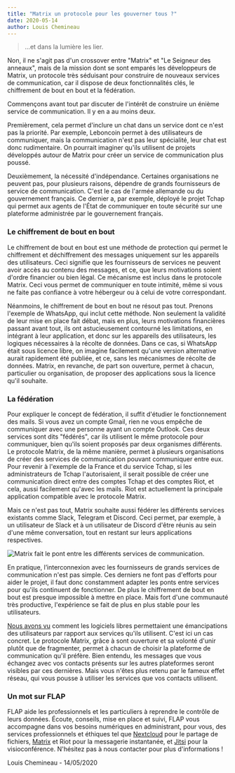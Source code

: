 ```yaml
---
title: "Matrix un protocole pour les gouverner tous ?"
date: 2020-05-14
author: Louis Chemineau
---
```


> ...et dans la lumière les lier.

Non, il ne s'agit pas d'un crossover entre "Matrix" et "Le Seigneur des anneaux", mais de la mission dont se sont emparés les développeurs de Matrix, un protocole très séduisant pour construire de nouveaux services de communication, car il dispose de deux fonctionnalités clés, le chiffrement de bout en bout et la fédération.

Commençons avant tout par discuter de l'intérêt de construire un énième service de communication. Il y en a au moins deux.

Premièrement, cela permet d'inclure un chat dans un service dont ce n'est pas la priorité. Par exemple, Leboncoin permet à des utilisateurs de communiquer, mais la communication n'est pas leur spécialité, leur chat est donc rudimentaire. On pourrait imaginer qu'ils utilisent de projets développés autour de Matrix pour créer un service de communication plus poussé.

Deuxièmement, la nécessité d'indépendance. Certaines organisations ne peuvent pas, pour plusieurs raisons, dépendre de grands fournisseurs de service de communication. C'est le cas de l'armée allemande ou du gouvernement français. Ce dernier a, par exemple, déployé le projet Tchap qui permet aux agents de l'État de communiquer en toute sécurité sur une plateforme administrée par le gouvernement français.

### Le chiffrement de bout en bout

Le chiffrement de bout en bout est une méthode de protection qui permet le chiffrement et déchiffrement des messages uniquement sur les appareils des utilisateurs. Ceci signifie que les fournisseurs de services ne peuvent avoir accès au contenu des messages, et ce, que leurs motivations soient d'ordre financier ou bien légal. Ce mécanisme est inclus dans le protocole Matrix. Ceci vous permet de communiquer en toute intimité, même si vous ne faite pas confiance à votre hébergeur ou à celui de votre correspondant.

Néanmoins, le chiffrement de bout en bout ne résout pas tout. Prenons l'exemple de WhatsApp, qui inclut cette méthode. Non seulement la validité de leur mise en place fait débat, mais en plus, leurs motivations financières passant avant tout, ils ont astucieusement contourné les limitations, en intégrant à leur application, et donc sur les appareils des utilisateurs, les logiques nécessaires à la récolte de données. Dans ce cas, si WhatsApp était sous licence libre, on imagine facilement qu'une version alternative aurait rapidement été publiée, et ce, sans les mécanismes de récolte de données. Matrix, en revanche, de part son ouverture, permet à chacun, particulier ou organisation, de proposer des applications sous la licence qu'il souhaite.

### La fédération

Pour expliquer le concept de fédération, il suffit d'étudier le fonctionnement des mails. Si vous avez un compte Gmail, rien ne vous empêche de communiquer avec une personne ayant un compte Outlook. Ces deux services sont dits "fédérés", car ils utilisent le même protocole pour communiquer, bien qu'ils soient proposés par deux organismes différents. Le protocole Matrix, de la même manière, permet à plusieurs organisations de créer des services de communication pouvant communiquer entre eux. Pour revenir à l'exemple de la France et du service Tchap, si les administrateurs de Tchap l'autorisaient, il serait possible de créer une communication direct entre des comptes Tchap et des comptes Riot, et cela, aussi facilement qu'avec les mails. Riot est actuellement la principale application compatible avec le protocole Matrix.

Mais ce n'est pas tout, Matrix souhaite aussi fédérer les différents services existants comme Slack, Telegram et Discord. Ceci permet, par exemple, à un utilisateur de Slack et à un utilisateur de Discord d'être réunis au sein d'une même conversation, tout en restant sur leurs applications respectives.

![Matrix fait le pont entre les différents services de communication.](https://www.flap.cloud/web/image/1793/bridges_lotsofmatrix.svg)

En pratique, l’interconnexion avec les fournisseurs de grands services de communication n'est pas simple. Ces derniers ne font pas d'efforts pour aider le projet, il faut donc constamment adapter les ponts entre services pour qu'ils continuent de fonctionner. De plus le chiffrement de bout en bout est presque impossible à mettre en place. Mais fort d'une communauté très productive, l'expérience se fait de plus en plus stable pour les utilisateurs.

[Nous avons vu](https://www.flap.cloud/blog/free-softwares-cancer-or-solution) comment les logiciels libres permettaient une émancipations des utilisateurs par rapport aux services qu'ils utilisent. C'est ici un cas concret. Le protocole Matrix, grâce à sont ouverture et sa volonté d'unir plutôt que de fragmenter, permet à chacun de choisir la plateforme de communication qu'il préfère. Bien entendu, les messages que vous échangez avec vos contacts présents sur les autres plateformes seront visibles par ces dernières. Mais vous n'êtes plus retenu par le fameux effet réseau, qui vous pousse à utiliser les services que vos contacts utilisent.

### Un mot sur FLAP

FLAP aide les professionnels et les particuliers à reprendre le contrôle de leurs données.
Écoute, conseils, mise en place et suivi, FLAP vous accompagne dans vos besoins numériques en administrant, pour vous, des services professionnels et éthiques tel que [Nextcloud](https://nextcloud.com) pour le partage de fichiers, [Matrix](https://matrix.org) et Riot pour la messagerie instantanée, et [Jitsi](https://jitsi.org) pour la visioconférence.
N'hésitez pas à nous contacter pour plus d'informations !

Louis Chemineau - 14/05/2020
